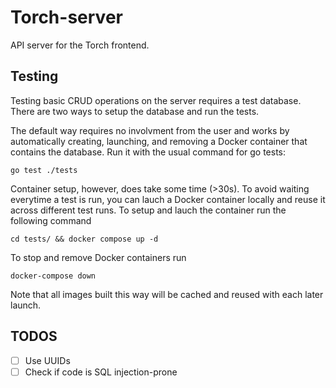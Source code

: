 # Torch-server

API server for the Torch frontend.

## Testing

Testing basic CRUD operations on the server requires a test database. There are two ways to setup the database and run the tests.

The default way requires no involvment from the user and works by automatically creating, launching, and removing a Docker container that contains the database. Run it with the usual command for go tests:

`go test ./tests`

Container setup, however, does take some time (>30s). To avoid waiting everytime a test is run, you can lauch a Docker container locally and reuse it across different test runs. To setup and lauch the container run the following command

`cd tests/ && docker compose up -d`

To stop and remove Docker containers run

`docker-compose down`

Note that all images built this way will be cached and reused with each later launch.

## TODOS

- [ ] Use UUIDs
- [ ] Check if code is SQL injection-prone

